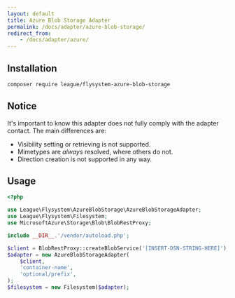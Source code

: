 ```yaml
---
layout: default
title: Azure Blob Storage Adapter
permalink: /docs/adapter/azure-blob-storage/
redirect_from: 
    - /docs/adapter/azure/
---
```


## Installation

```bash
composer require league/flysystem-azure-blob-storage
```

## Notice

It's important to know this adapter does not fully comply with the adapter contact. The main differences are:

- Visibility setting or retrieving is not supported.
- Mimetypes are _always_ resolved, where others do not.
- Direction creation is not supported in any way.

## Usage

```php
<?php

use League\Flysystem\AzureBlobStorage\AzureBlobStorageAdapter;
use League\Flysystem\Filesystem;
use MicrosoftAzure\Storage\Blob\BlobRestProxy;

include __DIR__.'/vendor/autoload.php';

$client = BlobRestProxy::createBlobService('[INSERT-DSN-STRING-HERE]');
$adapter = new AzureBlobStorageAdapter(
    $client,
    'container-name',
    'optional/prefix',
);
$filesystem = new Filesystem($adapter);
```

